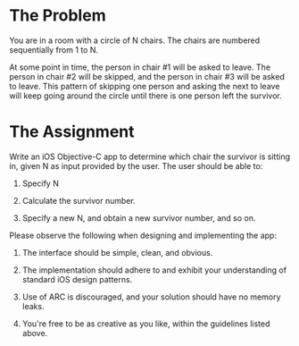 The Problem
===========

You are in a room with a circle of N chairs. The chairs are numbered
sequentially from 1 to N.

At some point in time, the person in chair #1 will be asked to leave. The
person in chair #2 will be skipped, and the person in chair #3 will be asked
to leave. This pattern of skipping one person and asking the next to leave
will keep going around the circle until there is one person left the survivor.

The Assignment
==============

Write an iOS Objective-C app to determine which chair the survivor is sitting
in, given N as input provided by the user. The user should be able to:

  1. Specify N

  2. Calculate the survivor number.

  3. Specify a new N, and obtain a new survivor number, and so on.

Please observe the following when designing and implementing the app:

  1. The interface should be simple, clean, and obvious.

  2. The implementation should adhere to and exhibit your understanding of
     standard iOS design patterns.

  3. Use of ARC is discouraged, and your solution should have no memory leaks.

  4. You're free to be as creative as you like, within the guidelines
     listed above.

